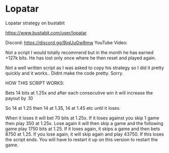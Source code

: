 # Lopatar
Lopatar strategy on bustabit


https://www.bustabit.com/user/lopatar

Discord: https://discord.gg/BjqUuGw8mw
YouTube Video: 


Not a script I would totally recommend but in the month he has earned +127k bits. He has lost only once where he then reset and played again.

Not a well written script as I was asked to copy his strategy so I did it pretty quickly and it works.. Didnt make the code pretty. Sorry.

HOW THIS SCRIPT WORKS:

Bets 14 bits at 1.25x and after each consecutive win it will increase the payout by .10

So 14 at 1.25 then 14 at 1.35, 14 at 1.45 etc until it loses.

When it loses it will bet 70 bits at 1.25x. If it loses against you skip 1 game then play 350 at 1.25x. Lose again it will then skip a game and the following game play 1750 bits at 1.25. If it loses again, it skips a game and then bets 8750 at 1.25. If you lose again, it will skip again and play 43750. If this loses the script ends. You will have to restart it up on this version to restart the game.




